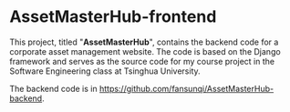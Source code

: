 # AssetMasterHub-frontend

This project, titled "**AssetMasterHub**", contains the backend code for a corporate asset management website. The code is based on the Django framework and serves as the source code for my course project in the Software Engineering class at Tsinghua University.

The backend code is in https://github.com/fansunqi/AssetMasterHub-backend.